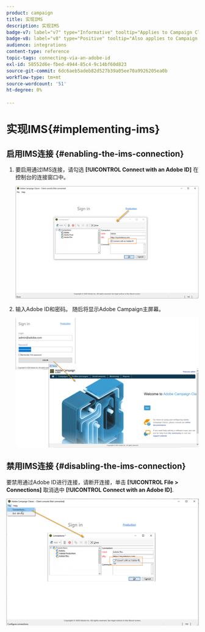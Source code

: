 ```yaml
---
product: campaign
title: 实现IMS
description: 实现IMS
badge-v7: label="v7" type="Informative" tooltip="Applies to Campaign Classic v7"
badge-v8: label="v8" type="Positive" tooltip="Also applies to Campaign v8"
audience: integrations
content-type: reference
topic-tags: connecting-via-an-adobe-id
exl-id: 58552d6e-fbed-4944-85c4-9c14bf60d823
source-git-commit: 6dc6aeb5adeb82d527b39a05ee70a9926205ea0b
workflow-type: tm+mt
source-wordcount: '51'
ht-degree: 0%

---
```


# 实现IMS{#implementing-ims}



## 启用IMS连接 {#enabling-the-ims-connection}

1. 要启用通过IMS连接，请勾选 **[!UICONTROL Connect with an Adobe ID]** 在控制台的连接窗口中。

   ![](assets/ims_1.png)

1. 输入Adobe ID和密码。 随后将显示Adobe Campaign主屏幕。

   ![](assets/ims_2.png)

## 禁用IMS连接 {#disabling-the-ims-connection}

要禁用通过Adobe ID进行连接，请断开连接，单击 **[!UICONTROL File > Connections]** 取消选中 **[!UICONTROL Connect with an Adobe ID]**.

![](assets/ims_4.png)
